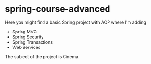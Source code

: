 # spring-course-advanced
Here you might find a basic Spring project with AOP where I'm adding
* Spring MVC
* Spring Security
* Spring Transactions
* Web Services

The subject of the project is Cinema.
